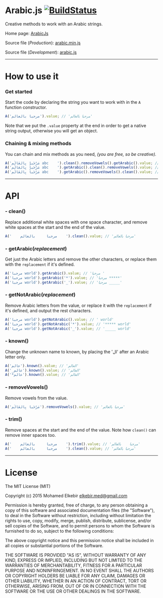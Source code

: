 # Arabic.js [![BuildStatus](https://travis-ci.org/elkebirmed/arabic.js.svg?branch=master)](https://travis-ci.org/elkebirmed/arabic.js)
Creative methods to work with an Arabic strings.

Home page: [ArabicJs](http://elkebirmed.github.io/arabic.js/)

Source file (_Production_): [arabic.min.js](https://github.com/elkebirmed/arabic.js/blob/master/dist/arabic.min.js)

Source file (_Development_): [arabic.js](https://github.com/elkebirmed/arabic.js/blob/master/dist/arabic.js)

---

# How to use it

### Get started

Start the code by declaring the string you want to work with in the `A` function constructor.

```js
A('مرحبا بالعالم').value; // 'مرحبا بالعالم'
```

Note that we put the `.value` property at the end in order to get a native string output, otherwise you will get an object.

### Chaining & mixing methods

You can chain and mix methods as you need, _(you are free, so be creative)._

```js
A('مَرْحَباً بِالعَالَم abc    ').clean().removeVowels().getArabic().value; // 'مرحبا بالعالم'
A('مَرْحَباً بِالعَالَم abc    ').getArabic().clean().removeVowels().value; // 'مرحبا بالعالم'
A('مَرْحَباً بِالعَالَم abc    ').getArabic().removeVowels().clean().value; // 'مرحبا بالعالم'
```

---

# API

### - clean()

Replace additional white spaces with one space character, and remove white spaces at the start and the end of the value.

```js
A('    مرحبا     بالعالم    ').clean().value; // 'مرحبا بالعالم'
```

### - getArabic(_replacement_)

Get just the Arabic letters and remove the other characters, or replace them with the `replacement` if it's defined.

```js
A('مرحبا world').getArabic().value; // 'مرحبا '
A('مرحبا world').getArabic('*').value; // 'مرحبا *****'
A('مرحبا world').getArabic('_').value; // 'مرحبا _____'
```

### - getNotArabic(_replacement_)

Remove Arabic letters from the value, or replace it with the `replacement` if it's defined, and output the rest characters.

```js
A('مرحبا world').getNotArabic().value; // ' world'
A('مرحبا world').getNotArabic('*').value; // '***** world'
A('مرحبا world').getNotArabic('_').value; // '_____ world'
```

### - known()

Change the unknown name to known, by placing the 'ال' after an Arabic letter only.

```js
A('عالم').known().value; // 'العالم'
A('_عالم').known().value; // 'العالم'
A('*عالم').known().value; // 'العالم'
```

### - removeVowels()

Remove vowels from the value.

```js
A('مَرْحَباً بِالعَالَم').removeVowels().value; // 'مرحبا بالعالم'
```

### - trim()

Remove spaces at the start and the end of the value.
Note how `clean()` can remove inner spaces too.


```js
A('    مرحبا     بالعالم    ').trim().value; // 'مرحبا    بالعالم'
A('    مرحبا     بالعالم    ').clean().value; // 'مرحبا بالعالم'
```

---

# License

The MIT License (MIT)

Copyright (c) 2015 Mohamed Elkebir <elkebir.med@gmail.com>

Permission is hereby granted, free of charge, to any person obtaining a copy
of this software and associated documentation files (the "Software"), to deal
in the Software without restriction, including without limitation the rights
to use, copy, modify, merge, publish, distribute, sublicense, and/or sell
copies of the Software, and to permit persons to whom the Software is
furnished to do so, subject to the following conditions:

The above copyright notice and this permission notice shall be included in all
copies or substantial portions of the Software.

THE SOFTWARE IS PROVIDED "AS IS", WITHOUT WARRANTY OF ANY KIND, EXPRESS OR
IMPLIED, INCLUDING BUT NOT LIMITED TO THE WARRANTIES OF MERCHANTABILITY,
FITNESS FOR A PARTICULAR PURPOSE AND NONINFRINGEMENT. IN NO EVENT SHALL THE
AUTHORS OR COPYRIGHT HOLDERS BE LIABLE FOR ANY CLAIM, DAMAGES OR OTHER
LIABILITY, WHETHER IN AN ACTION OF CONTRACT, TORT OR OTHERWISE, ARISING FROM,
OUT OF OR IN CONNECTION WITH THE SOFTWARE OR THE USE OR OTHER DEALINGS IN THE
SOFTWARE.
